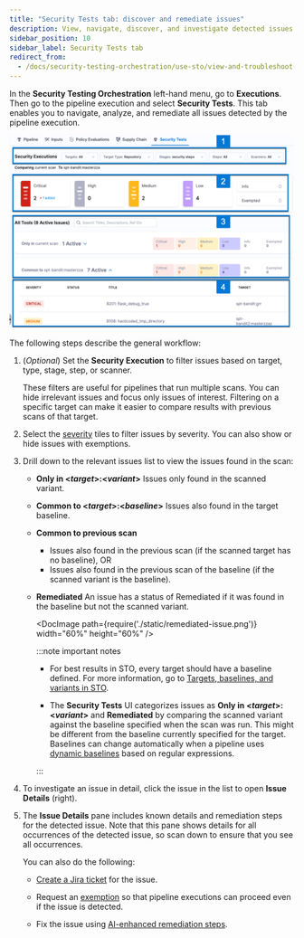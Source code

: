 ```yaml
---
title: "Security Tests tab: discover and remediate issues" 
description: View, navigate, discover, and investigate detected issues from an individual scan 
sidebar_position: 10
sidebar_label: Security Tests tab
redirect_from: 
  - /docs/security-testing-orchestration/use-sto/view-and-troubleshoot-vulnerabilities/view-scan-results
---
```


In the **Security Testing Orchestration** left-hand menu, go to **Executions**. Then go to the pipeline execution and select **Security Tests**. This tab enables you to navigate, analyze, and remediate all issues detected by the pipeline execution. 

![](./static/security-tests-tab.png)

The following steps describe the general workflow:

1. (_Optional_) Set the **Security Execution** to filter issues based on target, type, stage, step, or scanner.

   These filters are useful for pipelines that run multiple scans. You can hide irrelevant issues and focus only issues of interest. Filtering on a specific target can make it easier to compare results with previous scans of that target. 

2. Select the [severity](/docs/security-testing-orchestration/get-started/key-concepts/severities) tiles to filter issues by severity. You can also show or hide issues with exemptions.  

3. Drill down to the relevant issues list to view the issues found in the scan:

    - **Only in \<_target_>:\<_variant_>** Issues only found in the scanned variant.

    - **Common to \<_target_>:\<_baseline_>** Issues also found in the target baseline.

    - **Common to previous scan** 
      - Issues also found in the previous scan (if the scanned target has no baseline), OR
      - Issues also found in the previous scan of the baseline (if the scanned variant is the baseline).

    <!-- **Common to previous / baseline scan** Issues also found in both the previous scan of the specified variant AND the previous scan of the baseline. -->

    - <a name="remediations">**Remediated** An issue has a status of Remediated if it was found in the baseline but not the scanned variant.</a> 
      
      <DocImage path={require('./static/remediated-issue.png')} width="60%" height="60%" />

      :::note important notes

      - For best results in STO, every target should have a baseline defined. For more information, go to [Targets, baselines, and variants in STO](/docs/security-testing-orchestration/get-started/key-concepts/targets-and-baselines).

      - The **Security Tests** UI categorizes issues as **Only in \<_target_>:\<_variant_>** and **Remediated** by comparing the scanned variant against the baseline specified when the scan was run. This might be different from the baseline currently specified for the target. Baselines can change automatically when a pipeline uses [dynamic baselines](/docs/security-testing-orchestration/use-sto/set-up-sto-pipelines/set-up-baselines#specify-dynamic-baselines-using-regular-expressions) based on regular expressions.

      :::

3. To investigate an issue in detail, click the issue in the list to open **Issue Details** (right). 

4. The **Issue Details** pane includes known details and remediation steps for the detected issue. Note that this pane shows details for all occurrences of the detected issue, so scan down to ensure that you see all occurrences. 

   You can also do the following:

   - [Create a Jira ticket](/docs/security-testing-orchestration/notifications/jira-integrations) for the issue.

   - Request an [exemption](/docs/security-testing-orchestration/exemptions/exemption-workflows) so that pipeline executions can proceed even if the issue is detected.

   - Fix the issue using [AI-enhanced remediation steps](/docs/security-testing-orchestration/remediations/ai-based-remediations).

